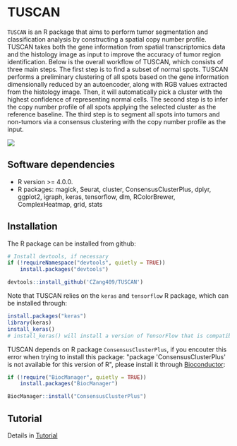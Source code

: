 # TUSCAN

`TUSCAN` is an R package that aims to perform tumor segmentation and classification analysis by constructing a spatial copy number profile. TUSCAN takes both the gene information from spatial transcriptomics data and the histology image as input to improve the accuracy of tumor region identification. Below is the overall workflow of TUSCAN, which consists of three main steps. The first step is to find a subset of normal spots. TUSCAN performs a preliminary
clustering of all spots based on the gene information dimensionally reduced by an autoencoder, along with RGB values extracted from the histology image. Then, it will automatically pick a cluster with the highest confidence of representing normal cells. The second step is to infer the copy number profile of all spots applying the selected cluster as the reference baseline. The third step is to segment all spots into tumors and non-tumors via a consensus clustering with the copy number profile as the input.

![](https://github.com/CZang409/TUSCAN/assets/166551317/cdccc0c6-6feb-47ce-9782-f36a044eae2e)

## Software dependencies
- R version >= 4.0.0.  
- R packages:  magick, Seurat, cluster, ConsensusClusterPlus, dplyr, ggplot2, igraph, keras, tensorflow, dlm, RColorBrewer, ComplexHeatmap, grid, stats
  
## Installation
The R package can be installed from github:
```R
# Install devtools, if necessary
if (!requireNamespace("devtools", quietly = TRUE))
    install.packages("devtools")

devtools::install_github('CZang409/TUSCAN')
```

Note that TUSCAN relies on the `keras` and `tensorflow` R package, which can be installed through:
```R
install.packages("keras")
library(keras)
install_keras()
# install_keras() will install a version of TensorFlow that is compatible with the current version of the keras package.
```

TUSCAN depends on R package `ConsensusClusterPlus`, if you encouter this error when trying to install this package: "package 'ConsensusClusterPlus' is not available for this version of R", please install it through [Bioconductor](https://bioconductor.org/packages/release/bioc/html/ConsensusClusterPlus.html):
```R
if (!require("BiocManager", quietly = TRUE))
    install.packages("BiocManager")

BiocManager::install("ConsensusClusterPlus")
```

## Tutorial
Details in [Tutorial](https://czang409.github.io/TUSCAN/)
